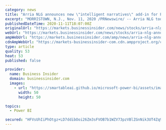 ```yaml
---
category: news
title: "Arria NLG announces new \"intelligent narratives\" add-in for Power BI dashboards - now available on Microsoft AppSource"
excerpt: "MORRISTOWN, N.J., Nov. 11, 2020 /PRNewswire/ -- Arria NLG today announced a powerful new version of Arria for Power BI, an add-in that brings natural language generation (NLG) intelligent ..."
publishedDateTime: 2020-11-11T18:07:00Z
originalUrl: "https://markets.businessinsider.com/news/stocks/arria-nlg-announces-new-intelligent-narratives-add-in-for-power-bi-dashboards-now-available-on-microsoft-appsource-1029793229"
webUrl: "https://markets.businessinsider.com/news/stocks/arria-nlg-announces-new-intelligent-narratives-add-in-for-power-bi-dashboards-now-available-on-microsoft-appsource-1029793229"
ampWebUrl: "https://markets.businessinsider.com/amp/news/arria-nlg-announces-new-intelligent-narratives-add-in-for-power-bi-dashboards-now-available-on-microsoft-appsource-1029793229"
cdnAmpWebUrl: "https://markets-businessinsider-com.cdn.ampproject.org/c/s/markets.businessinsider.com/amp/news/arria-nlg-announces-new-intelligent-narratives-add-in-for-power-bi-dashboards-now-available-on-microsoft-appsource-1029793229"
type: article
quality: 53
heat: 53
published: false

provider:
  name: Business Insider
  domain: businessinsider.com
  images:
    - url: "https://smartableai.github.io/microsoft-power-bi/assets/images/organizations/businessinsider.com-50x50.jpg"
      width: 50
      height: 50

topics:
  - Power BI

secured: "HFVsUhIiPhOtgz+LD7ddibOoi26Zm3sFVOB7b1WZV73pzVBlZGnNik3UT4Zq9CfLgi4ZJbiuVIVP2F+Xw+rTnwpJq0OApqOpGjyFDg/TV1ftzXa9F20lzbJbrYoIdjUwXgK+udysGvxVLUeJ9Mz17fnI92cgN4wiGy5J9aibVva2wW+4rzc7/Zl7cGtVAcQc0IAzilTPxIpdkRbVL7rF8+FK9E885bE5J/YD7bel5pdR6tBVap8NxA4WejuAEzsr9d6uNi5JKjMRoi9hhfnfx0OVSrYjt2DnvKfDUxi12Zq5fbosGjSGeQeA7MnDgsTrZdON61iBrm0962CRmEQ4XtD4woDWhxAJDMjo4/RlsJg=;90HWbLqGoQPl4paU9wFfvg=="
---
```



